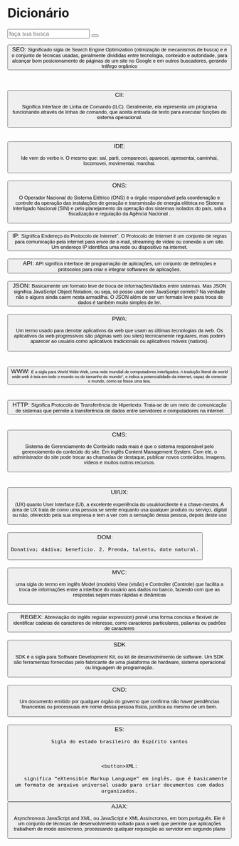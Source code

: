 
<!DOCTYPE html>
<html>


	
<body>


<div>

<h1>Dicionário</h1>
</div>

<form action="#" method="post"> 
<input type="text" name="search" id="search" placeholder="faça sua busca"required>
<button type="submit"><i class="fas fa-search"></i></button>

</form>




</header>









<div>

    
<button>SEO:
    <small> Significado sigla de Search Engine Optimization (otimização de mecanismos de busca) e é o conjunto de técnicas usadas, geralmente divididas entre tecnologia, conteúdo e autoridade, para alcançar bom posicionamento de páginas de um site no Google e em outros buscadores, gerando tráfego orgânico</small>
</button>
</div>
</br>

<div>

    
<button> ClI:

<small>Significa Interface de Linha de Comando (ILC). Geralmente, ela representa um programa funcionando através de linhas de comando, que aceita entrada de texto para executar funções do sistema operacional.</small>

</button>

</div>
</br>
<button> IDE:

<small>Ide vem do verbo ir. O mesmo que: saí, parti, comparecei, aparecei, apresentai, caminhai, locomovei, movimentai, marchai.</small>
</br>

</button>

<div>
    <br>
<button>ONS:


<small>O Operador Nacional do Sistema Elétrico (ONS) é o órgão responsável pela coordenação e controle da operação das instalações de geração e transmissão de energia elétrica no Sistema Interligado Nacional (SIN) e pelo planejamento da operação dos sistemas isolados do país, sob a fiscalização e regulação da Agência Nacional .</small>


</button>
</div>
</br>
<button>IP:
<small>  Significa Endereço do Protocolo de Internet”. O Protocolo de Internet é um conjunto de regras para comunicação pela internet para envio de e-mail, streaming de vídeo ou conexão a um site. Um endereço IP identifica uma rede ou dispositivo na internet.   </small>
</button>

<div>
<br>
<button>API:
<small>API significa interface de programação de aplicações, um conjunto de definições e protocolos para criar e integrar softwares de aplicações.

</small>
</button>
</div>
</br>
<div>
<button>JSON:
<small>Basicamente um formato leve de troca de informações/dados entre sistemas. Mas JSON significa JavaScript Object Notation, ou seja, só posso usar com JavaScript correto? Na verdade não e alguns ainda caem nesta armadilha. O JSON além de ser um formato leve para troca de dados é também muito simples de ler.</small>


</button>
</div>

<div>
<br>
<button>PWA:

<small>Um termo usado para denotar aplicativos da web que usam as últimas tecnologias da web. Os aplicativos da web progressivos são páginas web (ou sites) tecnicamente regulares, mas podem aparecer ao usuário como aplicativos tradicionais ou aplicativos móveis (nativos).

</small>

</button>

</div>
</br>

<div>
    <br>
<button>WWW:
<small><small> É a sigla para World Wide Web, uma rede mundial de computadores interligados. A tradução literal de world wide web é teia em todo o mundo ou  do tamanho do mundo", e indica a potencialidade da internet, capaz de conectar o mundo, como se fosse uma teia.</small></small>

</button>
</div>
</bR>

<div>
    <br>
<button>HTTP:
    <Small>Significa Protocolo de Transferência de Hipertexto. Trata-se de um meio de comunicação de sistemas que permite a transferência de dados entre servidores e computadores na internet</Small>
</button>
</div>
</br>

<div>
    <br>
<button>CMS:


<small>Sistema de Gerenciamento de Conteúdo nada mais é que o sistema responsável pelo gerenciamento do conteúdo do site. Em inglês Content Management System. Com ele, o administrador do site pode trocar as chamadas de destaque, publicar novos conteúdos, imagens, vídeos e muitos outros recursos.</small>


</button>
</div>
</BR>

<div>
    <br>
<button>UI/UX:

<small> (UX) quanto User Interface (UI), a excelente experiência do usuário/cliente é a chave-mestra. A área de UX trata de como uma pessoa se sente enquanto usa qualquer produto ou serviço, digital ou não, oferecido pela sua empresa e tem a ver com a sensação dessa pessoa, depois deste uso</small>

</button>
</BR>
</div>

<div>

<BR>
<button>DOM:


    Donativo; dádiva; benefício. 2. Prenda, talento, dote natural.
</button>

</BR>
</div>
<div>
    <br>
<button>MVC:

<small>uma sigla do termo em inglês Model (modelo) View (visão) e Controller (Controle) que facilita a troca de informações entre a interface do usuário aos dados no banco, fazendo com que as respostas sejam mais rápidas e dinâmicas</small>

</button>

<div>
<br>
<button>REGEX:
<small> Abreviação do inglês regular expression) provê uma forma concisa e flexível de identificar cadeias de caracteres de interesse, como caracteres particulares, palavras ou padrões de caracteres </small>


</button>
</BR>
</div>

<div>
<br>
<button>SDK 


<small>SDK é a sigla para Software Development Kit, ou kit de desenvolvimento de software. Um SDK são ferramentas fornecidas pelo fabricante de uma plataforma de hardware, sistema operacional ou linguagem de programação.

</small>


</button>
</BR>
</div>


<div>
    <br>
<button>CND:

<small>Um documento emitido por qualquer órgão do governo que confirma não haver pendências financeiras ou processuais em nome dessa pessoa física, jurídica ou mesmo de um bem.</small>


</button>

</BR>
</div>

<div>
    <br>
<button>ES:

    Sigla do estado brasileiro do Espírito santos
    
    
    


<div>
    <br>

    <button>XML:

        significa “eXtensible Markup Language” em inglês, que é basicamente um formato de arquivo universal usado para criar documentos com dados organizados.


    
<button>AJAX:

<small> Asynchronous JavaScript and XML, ou JavaScript e XML Assíncronos, em bom português. Ele é um conjunto de técnicas de desenvolvimento voltado para a web que permite que aplicações trabalhem de modo assíncrono, processando qualquer requisição ao servidor em segundo plano</small>

</button>
</BR>
</div>

</body>
</Html>
